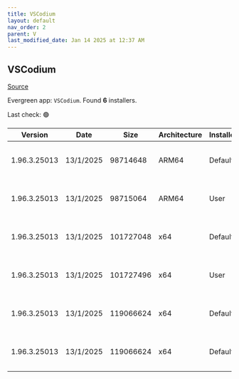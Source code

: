 ```yaml
---
title: VSCodium
layout: default
nav_order: 2
parent: V
last_modified_date: Jan 14 2025 at 12:37 AM
---
```


## VSCodium

[Source](https://vscodium.com)

Evergreen app: `VSCodium`. Found **6** installers.

Last check: 🟢

| Version      | Date      | Size      | Architecture | InstallerType | Type | URI                                                                                                                                                                                                                                      |
| ------------ | --------- | --------- | ------------ | ------------- | ---- | ---------------------------------------------------------------------------------------------------------------------------------------------------------------------------------------------------------------------------------------- |
| 1.96.3.25013 | 13/1/2025 | 98714648  | ARM64        | Default       | exe  | [https://github.com/VSCodium/vscodium/releases/download/1.96.3.25013/VSCodiumSetup-arm64-1.96.3.25013.exe](https://github.com/VSCodium/vscodium/releases/download/1.96.3.25013/VSCodiumSetup-arm64-1.96.3.25013.exe)                     |
| 1.96.3.25013 | 13/1/2025 | 98715064  | ARM64        | User          | exe  | [https://github.com/VSCodium/vscodium/releases/download/1.96.3.25013/VSCodiumUserSetup-arm64-1.96.3.25013.exe](https://github.com/VSCodium/vscodium/releases/download/1.96.3.25013/VSCodiumUserSetup-arm64-1.96.3.25013.exe)             |
| 1.96.3.25013 | 13/1/2025 | 101727048 | x64          | Default       | exe  | [https://github.com/VSCodium/vscodium/releases/download/1.96.3.25013/VSCodiumSetup-x64-1.96.3.25013.exe](https://github.com/VSCodium/vscodium/releases/download/1.96.3.25013/VSCodiumSetup-x64-1.96.3.25013.exe)                         |
| 1.96.3.25013 | 13/1/2025 | 101727496 | x64          | User          | exe  | [https://github.com/VSCodium/vscodium/releases/download/1.96.3.25013/VSCodiumUserSetup-x64-1.96.3.25013.exe](https://github.com/VSCodium/vscodium/releases/download/1.96.3.25013/VSCodiumUserSetup-x64-1.96.3.25013.exe)                 |
| 1.96.3.25013 | 13/1/2025 | 119066624 | x64          | Default       | msi  | [https://github.com/VSCodium/vscodium/releases/download/1.96.3.25013/VSCodium-x64-1.96.3.25013.msi](https://github.com/VSCodium/vscodium/releases/download/1.96.3.25013/VSCodium-x64-1.96.3.25013.msi)                                   |
| 1.96.3.25013 | 13/1/2025 | 119066624 | x64          | Default       | msi  | [https://github.com/VSCodium/vscodium/releases/download/1.96.3.25013/VSCodium-x64-updates-disabled-1.96.3.25013.msi](https://github.com/VSCodium/vscodium/releases/download/1.96.3.25013/VSCodium-x64-updates-disabled-1.96.3.25013.msi) |
